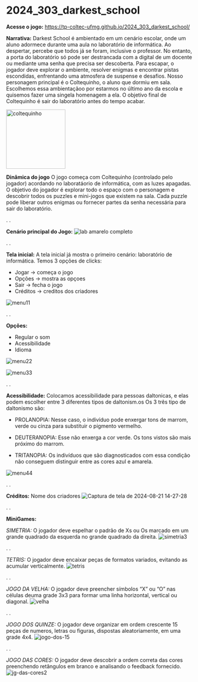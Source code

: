 # 2024_303_darkest_school

**Acesse o jogo:** https://tp-coltec-ufmg.github.io/2024_303_darkest_school/

**Narrativa:**
Darkest School é ambientado em um cenário escolar, onde um aluno adormece durante uma aula no laboratório de informática. Ao despertar, percebe que todos já se foram, inclusive o professor. No entanto, a porta do laboratório só pode ser destrancada com a digital de um docente ou mediante uma senha que precisa ser descoberta. Para escapar, o jogador deve explorar o ambiente, resolver enigmas e encontrar pistas escondidas, enfrentando uma atmosfera de suspense e desafios. Nosso personagem principal é o Coltequinho, o aluno que dormiu em sala. Escolhemos essa ambientaçãoo por estarmos no último ano da escola e quisemos fazer uma singela homenagem a ela. O objetivo final de Coltequinho é sair do laboratório antes do tempo acabar.

<img width="160" alt="coltequinho" src="https://github.com/user-attachments/assets/0e9f5932-cb8a-4885-91fc-82643ffc5223">

**Dinâmica do jogo**
O jogo começa com Coltequinho (controlado pelo jogador) acordando no laboratáorio de informática, com as luzes apagadas. O objetivo do jogador é explorar todo o espaço com o personagem e descobrir todos os puzzles e mini-jogos que existem na sala. Cada puzzle pode liberar outros enigmas ou fornecer partes da senha necessária para sair do laboratório.

.
.

**Cenário principal do Jogo:**
![lab amarelo completo](https://github.com/user-attachments/assets/218853a5-14d7-4839-aeba-62e96fce3a45)

.
.


**Tela inicial:**
A tela inicial já mostra o primeiro cenário: laboratório de informática.
Temos 3 opções de clicks: 
- Jogar -> começa o jogo
- Opções -> mostra as opçoes
- Sair -> fecha o jogo
- Créditos -> creditos dos criadores

![menu11](https://github.com/user-attachments/assets/38b2d5f6-e44a-42c4-9eba-7175e5fcad3b)

.
.


**Opções:** 
- Regular o som
- Acessibilidade
- Idioma

![menu22](https://github.com/user-attachments/assets/f6447b57-9ac7-44c7-b868-b767e6d89655)

![menu33](https://github.com/user-attachments/assets/4d53b1a3-274e-4b27-916c-ac25d2cf95a7)

.
.

**Acessibilidade:**
Colocamos acessibilidade para pessoas daltonicas, e elas podem escolher entre 3 diferentes tipos de daltonism.os
Os 3 três tipo de daltonismo são:

 - PROLANOPIA: Nesse caso, o indivíduo pode enxergar tons de marrom, verde ou cinza para substituir o pigmento vermelho.
 
 - DEUTERANOPIA: Esse não enxerga a cor verde. Os tons vistos são mais próximo do marrom.
 
 - TRITANOPIA: Os indivíduos que são diagnosticados com essa condição não conseguem distinguir entre as cores azul e amarela.

![menu44](https://github.com/user-attachments/assets/e41a8080-68e7-4f92-87b6-f990c383f761)

.
.

**Créditos:**
Nome dos criadores
![Captura de tela de 2024-08-21 14-27-28](https://github.com/user-attachments/assets/fe9c3057-784b-4932-9313-801d0f21b997)

.
.

**MiniGames:**

*SIMETRIA:*
O jogador deve espelhar o padrão de Xs ou Os marcado em um grande quadrado da esquerda no grande quadrado da direita.
![simetria3](https://github.com/user-attachments/assets/25dc5caa-8864-46f7-9b43-20eae8efbec2)

.
.

*TETRIS:*
O jogador deve encaixar peças de formatos variados, evitando as acumular verticalmente. 
![tetris](https://github.com/user-attachments/assets/ec9cf2b5-14d4-4546-9273-0a734bd5315c)

.
.


*JOGO DA VELHA:*
O jogador deve preencher símbolos “X” ou “O” nas células deuma grade 3x3 para formar uma linha horizontal, vertical ou diagonal.
![velha](https://github.com/user-attachments/assets/e751cf36-04bc-4909-a9df-6fe0102eddd6)

.
.


*JOGO DOS QUINZE:*
O jogador deve organizar em ordem crescente 15 peças de numeros, letras ou figuras, dispostas aleatoriamente, em uma grade 4x4.
![jogo-dos-15](https://github.com/user-attachments/assets/46d21212-fa2f-4725-9110-2399e49a4cea)

.
.


*JOGO DAS CORES:*
O jogador deve descobrir a ordem correta das cores preenchendo retângulos em branco e analisando o feedback fornecido.
![jg-das-cores2](https://github.com/user-attachments/assets/b08922d1-cd87-446a-b8fd-fbdbfd04a72d)




